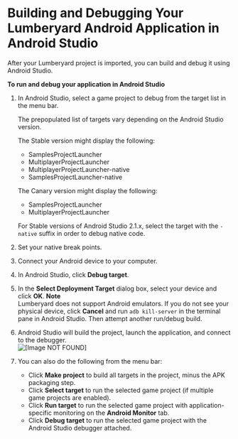 # Building and Debugging Your Lumberyard Android Application in Android Studio<a name="android-studio-debug-lumberyard-application"></a>

After your Lumberyard project is imported, you can build and debug it using Android Studio\.

**To run and debug your application in Android Studio**

1. In Android Studio, select a game project to debug from the target list in the menu bar\.

   The prepopulated list of targets vary depending on the Android Studio version\.

   The Stable version might display the following: 
   + SamplesProjectLauncher
   + MultiplayerProjectLauncher
   + MultiplayerProjectLauncher\-native
   + SamplesProjectLauncher\-native

   The Canary version might display the following: 
   + SamplesProjectLauncher
   + MultiplayerProjectLauncher

   For Stable versions of Android Studio 2\.1\.x, select the target with the `-native` suffix in order to debug native code\.

1. Set your native break points\.

1. Connect your Android device to your computer\.

1. In Android Studio, click **Debug target**\.

1. In the **Select Deployment Target** dialog box, select your device and click **OK**\.
**Note**  
Lumberyard does not support Android emulators\. If you do not see your physical device, click **Cancel** and run `adb kill-server` in the terminal pane in Android Studio\. Then attempt another run/debug build\.

1. Android Studio will build the project, launch the application, and connect to the debugger\.  
![\[Image NOT FOUND\]](http://docs.aws.amazon.com/lumberyard/latest/userguide/images/android_studio_debugger.png)

1. You can also do the following from the menu bar: 
   + Click **Make project** to build all targets in the project, minus the APK packaging step\.
   + Click **Select target** to run the selected game project \(if multiple game projects are enabled\)\.
   + Click **Run target** to run the selected game project with application\-specific monitoring on the **Android Monitor** tab\.
   + Click **Debug target** to run the selected game project with the Android Studio debugger attached\.